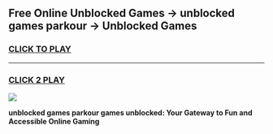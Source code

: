 
## Free Online Unblocked Games → unblocked games parkour → Unblocked Games
<h3>
<a href="https://premium.freeplayer.one?title=unblocked_games_parkour&ref=21F">CLICK TO PLAY</a></h3>
<hr>

<h3>
<a href="https://premium.freeplayer.one?title=unblocked_games_parkour&ref=21F">CLICK 2 PLAY</a>
  
</h3>

<a href="https://premium.freeplayer.one?title=unblocked_games_parkour&ref=21F/"><img src="https://clearcache.store/games.png"></a>


**unblocked games parkour games unblocked: Your Gateway to Fun and Accessible Online Gaming**
